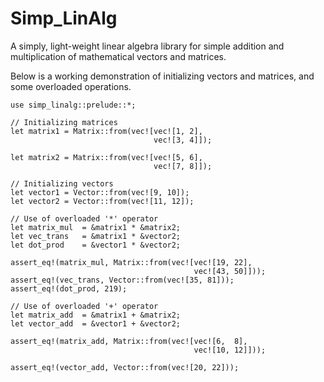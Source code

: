 # Simp_LinAlg

A simply, light-weight linear algebra library for simple addition and multiplication of mathematical vectors and matrices.

Below is a working demonstration of initializing vectors and matrices, and some overloaded operations.
```
use simp_linalg::prelude::*;

// Initializing matrices
let matrix1 = Matrix::from(vec![vec![1, 2],
								vec![3, 4]]);
                                
let matrix2 = Matrix::from(vec![vec![5, 6],
								vec![7, 8]]);

// Initializing vectors
let vector1 = Vector::from(vec![9, 10]);
let vector2 = Vector::from(vec![11, 12]);

// Use of overloaded '*' operator
let matrix_mul 	= &matrix1 * &matrix2;
let vec_trans 	= &matrix1 * &vector2;
let dot_prod   	= &vector1 * &vector2;

assert_eq!(matrix_mul, Matrix::from(vec![vec![19, 22],
										 vec![43, 50]]));
assert_eq!(vec_trans, Vector::from(vec![35, 81]));
assert_eq!(dot_prod, 219);

// Use of overloaded '+' operator
let matrix_add	= &matrix1 + &matrix2;
let vector_add	= &vector1 + &vector2;

assert_eq!(matrix_add, Matrix::from(vec![vec![6,  8],
										 vec![10, 12]]));

assert_eq!(vector_add, Vector::from(vec![20, 22]));
```
